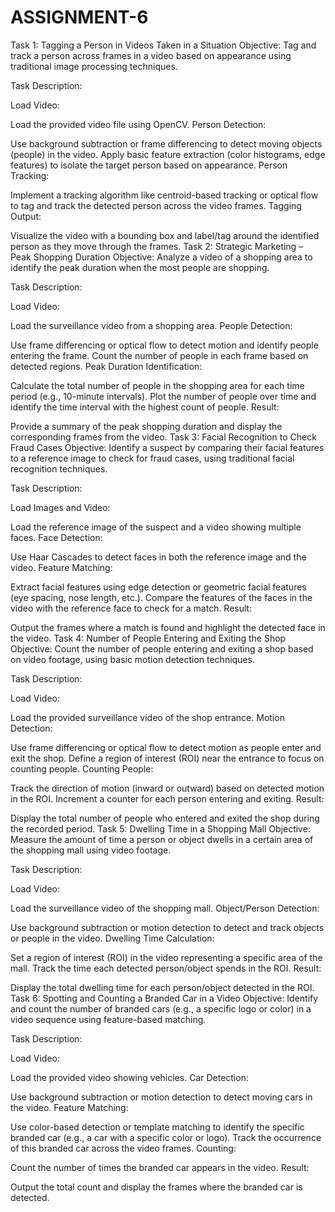 # ASSIGNMENT-6

Task 1: Tagging a Person in Videos Taken in a Situation
Objective:
Tag and track a person across frames in a video based on appearance using traditional image processing techniques.

Task Description:

Load Video:

Load the provided video file using OpenCV.
Person Detection:

Use background subtraction or frame differencing to detect moving objects (people) in the video.
Apply basic feature extraction (color histograms, edge features) to isolate the target person based on appearance.
Person Tracking:

Implement a tracking algorithm like centroid-based tracking or optical flow to tag and track the detected person across the video frames.
Tagging Output:

Visualize the video with a bounding box and label/tag around the identified person as they move through the frames.
Task 2: Strategic Marketing – Peak Shopping Duration
Objective:
Analyze a video of a shopping area to identify the peak duration when the most people are shopping.

Task Description:

Load Video:

Load the surveillance video from a shopping area.
People Detection:

Use frame differencing or optical flow to detect motion and identify people entering the frame.
Count the number of people in each frame based on detected regions.
Peak Duration Identification:

Calculate the total number of people in the shopping area for each time period (e.g., 10-minute intervals).
Plot the number of people over time and identify the time interval with the highest count of people.
Result:

Provide a summary of the peak shopping duration and display the corresponding frames from the video.
Task 3: Facial Recognition to Check Fraud Cases
Objective:
Identify a suspect by comparing their facial features to a reference image to check for fraud cases, using traditional facial recognition techniques.

Task Description:

Load Images and Video:

Load the reference image of the suspect and a video showing multiple faces.
Face Detection:

Use Haar Cascades to detect faces in both the reference image and the video.
Feature Matching:

Extract facial features using edge detection or geometric facial features (eye spacing, nose length, etc.).
Compare the features of the faces in the video with the reference face to check for a match.
Result:

Output the frames where a match is found and highlight the detected face in the video.
Task 4: Number of People Entering and Exiting the Shop
Objective:
Count the number of people entering and exiting a shop based on video footage, using basic motion detection techniques.

Task Description:

Load Video:

Load the provided surveillance video of the shop entrance.
Motion Detection:

Use frame differencing or optical flow to detect motion as people enter and exit the shop.
Define a region of interest (ROI) near the entrance to focus on counting people.
Counting People:

Track the direction of motion (inward or outward) based on detected motion in the ROI.
Increment a counter for each person entering and exiting.
Result:

Display the total number of people who entered and exited the shop during the recorded period.
Task 5: Dwelling Time in a Shopping Mall
Objective:
Measure the amount of time a person or object dwells in a certain area of the shopping mall using video footage.

Task Description:

Load Video:

Load the surveillance video of the shopping mall.
Object/Person Detection:

Use background subtraction or motion detection to detect and track objects or people in the video.
Dwelling Time Calculation:

Set a region of interest (ROI) in the video representing a specific area of the mall.
Track the time each detected person/object spends in the ROI.
Result:

Display the total dwelling time for each person/object detected in the ROI.
Task 6: Spotting and Counting a Branded Car in a Video
Objective:
Identify and count the number of branded cars (e.g., a specific logo or color) in a video sequence using feature-based matching.

Task Description:

Load Video:

Load the provided video showing vehicles.
Car Detection:

Use background subtraction or motion detection to detect moving cars in the video.
Feature Matching:

Use color-based detection or template matching to identify the specific branded car (e.g., a car with a specific color or logo).
Track the occurrence of this branded car across the video frames.
Counting:

Count the number of times the branded car appears in the video.
Result:

Output the total count and display the frames where the branded car is detected.
